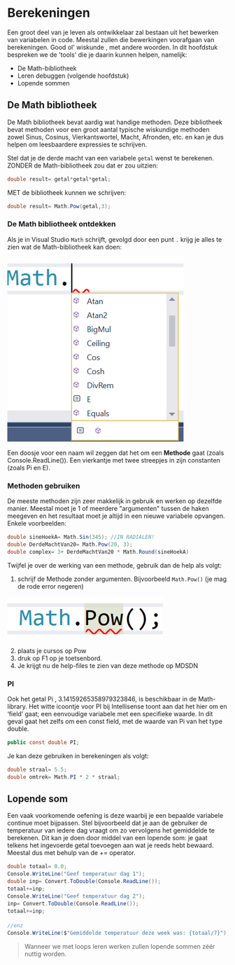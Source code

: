 
# Berekeningen
Een groot deel van je leven als ontwikkelaar zal bestaan uit het bewerken van variabelen in code. Meestal zullen die bewerkingen voorafgaan van berekeningen. Good ol' wiskunde , met andere woorden. In dit hoofdstuk bespreken we de 'tools' die je daarin kunnen helpen, namelijk:

* De Math-bibliotheek 
* Leren debuggen (volgende hoofdstuk)
* Lopende sommen


## De Math bibliotheek
De Math bibliotheek bevat aardig wat handige methoden. Deze bibliotheek bevat methoden voor een groot aantal typische wiskundige methoden zowel Sinus, Cosinus, Vierkantswortel, Macht, Afronden, etc. en kan je dus helpen om leesbaardere expressies te schrijven.

Stel dat je de derde macht van een variabele ``getal`` wenst te berekenen. ZONDER de Math-bibliotheek zou dat er zou uitzien:
```csharp
double result= getal*getal*getal;
```

MET de bibliotheek kunnen we schrijven:
```csharp
double result= Math.Pow(getal,3);
```

### De Math bibliotheek ontdekken

Als je in Visual Studio ``Math`` schrijft, gevolgd door een punt ``.`` krijg je alles te zien wat de Math-bibliotheek kan doen:


![](../assets/4_methoden/methoden3.png)


Een doosje voor een naam wil zeggen dat het om een **Methode** gaat (zoals Console.ReadLine()). Een vierkantje met twee streepjes in zijn constanten (zoals Pi en E).

### Methoden gebruiken
De meeste methoden zijn zeer makkelijk in gebruik en werken op dezelfde manier. Meestal moet je 1 of meerdere "argumenten" tussen de haken meegeven en het resultaat moet je altijd in een nieuwe variabele opvangen. Enkele voorbeelden:
```csharp
double sineHoekA= Math.Sin(345); //IN RADIALEN!
double DerdeMachtVan20= Math.Pow(20, 3);
double complex= 3+ DerdeMachtVan20 * Math.Round(sineHoekA)
```

Twijfel je over de werking van een methode, gebruik dan de help als volgt:
1) schrijf de Methode zonder argumenten. Bijvoorbeeld ``Math.Pow()`` (je mag de rode error negeren)

![](../assets/4_methoden/math.png)

2) plaats je cursos op Pow
3) druk op F1 op je toetsenbord. 
4) Je krijgt nu de help-files te zien van deze methode op MDSDN

### PI 
Ook het getal Pi , 3.14159265358979323846, is beschikbaar in de Math-library. Het witte icoontje voor PI bij Intellisense toont aan dat het hier om en ‘field’ gaat; een eenvoudige variabele met een specifieke waarde. In dit geval gaat het zelfs om een const field, met de waarde van Pi van het type double.

```csharp
public const double PI;
```

Je kan deze gebruiken in berekeningen als volgt:
```csharp
double straal= 5.5;
double omtrek= Math.PI * 2 * straal;
```

## Lopende som
Een vaak voorkomende oefening is deze waarbij je een bepaalde variabele continue moet bijpassen. Stel bijvoorbeeld dat je aan de gebruiker de temperatuur van iedere dag vraagt om zo vervolgens het gemiddelde te berekenen. Dit kan je doen door middel van een lopende som: je gaat telkens het ingevoerde getal toevoegen aan wat je reeds hebt bewaard. Meestal dus met behulp van de += operator.

```csharp
double totaal= 0.0;
Console.WriteLine("Geef temperatuur dag 1");
double inp= Convert.ToDouble(Console.ReadLine());
totaal+=inp;
Console.WriteLine("Geef temperatuur dag 2");
inp= Convert.ToDouble(Console.ReadLine());
totaal+=inp;

//enz
Console.WriteLine($"Gemiddelde temperatuur deze week was: {totaal/7}");
```
> Wanneer we met loops leren werken zullen lopende sommen zéér nuttig worden. 
